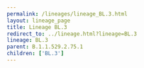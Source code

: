 ```yaml
---
permalink: /lineages/lineage_BL.3.html
layout: lineage_page
title: Lineage BL.3
redirect_to: ../lineage.html?lineage=BL.3
lineage: BL.3
parent: B.1.1.529.2.75.1
children: ['BL.3']
---
```

